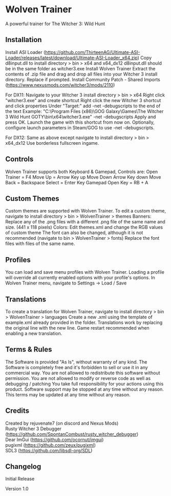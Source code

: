 # Wolven Trainer
A powerful trainer for The Witcher 3: Wild Hunt

## Installation
Install ASI Loader (https://github.com/ThirteenAG/Ultimate-ASI-Loader/releases/latest/download/Ultimate-ASI-Loader_x64.zip)
Copy d8input.dll to install directory > bin > x64 and x64_dx12
d8input.dll should be in the same folder as witcher3.exe
Install Wolven Trainer
Extract the contents of .zip file and drag and drop all files into your Witcher 3 install directory. Replace if prompted.
Install Community Patch - Shared Imports (https://www.nexusmods.com/witcher3/mods/2110)

For DX11: 
Navigate to your Witcher 3 install directory > bin > x64
Right click "witcher3.exe" and create shortcut
Right click the new Witcher 3 shortcut and click properties
Under "Target:" add -net -debugscripts to the end of the text
Example:
"C:\Program Files (x86)\GOG Galaxy\Games\The Witcher 3 Wild Hunt GOTY\bin\x64\witcher3.exe" -net -debugscripts
Apply and press OK.
Launch the game with this shortcut from now on.
Optionally, configure launch parameters in Steam/GOG to use -net -debugscripts.

For DX12: 
Same as above except navigate to install directory > bin > x64_dx12
Use borderless fullscreen ingame.

## Controls
Wolven Trainer supports both Keyboard & Gamepad, Controls are:
Open Trainer = F4
Move Up = Arrow Key up
Move Down Arrow Key down
Move Back = Backspace
Select = Enter Key
Gamepad Open Key = RB + A

## Custom Themes
Custom themes are supported with Wolven Trainer.
To edit a custom theme, navigate to install directory > bin > WolvenTrainer > themes
Banners: Replace any of the .png files with a different .png file of the same name and size. (441 x 118 pixels)
Colors: Edit themes.xml and change the RGB values of custom theme
The font can also be changed, although it is not recommended (navigate to bin > WolvenTrainer > fonts)
Replace the font files with files of the same name.

## Profiles
You can load and save menu profiles with Wolven Trainer. 
Loading a profile will override all currently enabled options with your profile's options.
In Wolven Trainer menu, navigate to Settings -> Load / Save

## Translations
To create a translation for Wolven Trainer, navigate to install directory > bin > WolvenTrainer > languages
Create a new .xml using the template of example.xml already provided in the folder.
Translations work by replacing the original line with the new line.
Game restart recommended when enabling a new translation.

## Terms & Rules
The Software is provided "As Is", without warranty of any kind.
The Software is completely free and it's forbidden to sell or use it in any commercial way.
You are not allowed to redistribute this software without permission.
You are not allowed to modify or reverse code as well as debugging / patching
You take full responsibility for your actions using this product.
Software support may be stopped at any time without any reason.
This terms may be updated at any time without any reason.

## Credits
Created by rejuvenate7 (on discord and Nexus Mods)<br>
Rusty Witcher 3 Debugger (https://github.com/SpontanCombust/rusty_witcher_debugger)<br>
Dear ImGui (https://github.com/ocornut/imgui)<br>
pugixml (https://github.com/zeux/pugixml)<br>
SDL3 (https://github.com/libsdl-org/SDL)<br>

## Changelog
Initial Release

Version 1.0

